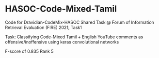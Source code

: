 # HASOC-Code-Mixed-Tamil 
Code for Dravidian-CodeMix-HASOC Shared Task @ Forum of Information Retrieval Evaluation (FIRE) 2021, Task1 

Task: Classifying Code-Mixed Tamil + English YouTube comments as offensive/inoffensive using keras convolutional networks

F-score of 0.835 
Rank 5
